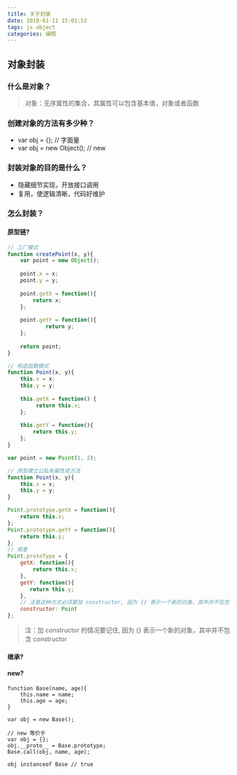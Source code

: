 ```yaml
---
title: 关于封装
date: 2018-01-11 15:01:53
tags: js object
categories: 编程
---
```


## 对象封装
### 什么是对象？
> 对象：无序属性的集合，其属性可以包含基本值，对象或者函数


### 创建对象的方法有多少种？

- var obj = {}; // 字面量
- var obj = new Object(); // new


### 封装对象的目的是什么？
- 隐藏细节实现，开放接口调用
- 复用，使逻辑清晰，代码好维护


### 怎么封装？

#### 原型链?

```javascript
// 工厂模式
function createPoint(x, y){
    var point = new Object();
    
    point.x = x;
    point.y = y;
    
    point.getX = function(){
        return x;
    };
    
    point.getY = function(){
            return y;
    };
    
    return point;
}

// 构造函数模式
function Point(x, y){
    this.x = x;
    this.y = y;
    
    this.getX = function() {
         return this.x;
    };
    
    this.getY = function(){
        return this.y;
    };
}

var point = new Point(1, 2);

// 原型建立公私有属性或方法
function Point(x, y){
    this.x = x;
    this.y = y;
}

Point.prototype.getX = function(){
    return this.x;
};
Point.prototype.getY = function(){
    return this.y;
};
// 或者
Point.protoType = {
    getX: function(){
        return this.x;
    },
    getY: function(){
       return this.y;
    },
    // 注意这种方式必须要加 constructor, 因为 {} 表示一个新的对象，其中并不包含 constructor 
    constructor: Point
};

```
> 注：加 constructor 的情况要记住, 因为 {} 表示一个新的对象，其中并不包含 constructor 

#### 继承?


#### new?

```
function Base(name, age){
    this.name = name;
    this.age = age;
}

var obj = new Base();

// new 等价于
var obj = {};
obj.__proto__ = Base.prototype;
Base.call(obj, name, age);

obj instanceof Base // true

```

